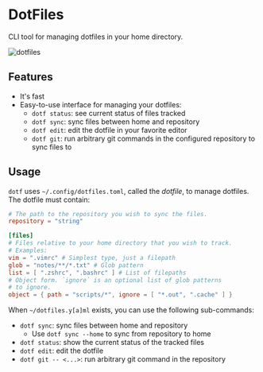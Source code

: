 # DotFiles

CLI tool for managing dotfiles in your home directory.

![dotfiles](https://user-images.githubusercontent.com/14161483/186741239-8e8f26d5-51f9-4ab5-a6d5-09a639334e74.png)

## Features

- It's fast
- Easy-to-use interface for managing your dotfiles:
  - `dotf status`: see current status of files tracked
  - `dotf sync`: sync files between home and repository
  - `dotf edit`: edit the dotfile in your favorite editor
  - `dotf git`: run arbitrary git commands in the configured repository to sync files to

## Usage

`dotf` uses `~/.config/dotfiles.toml`, called the _dotfile_, to manage dotfiles.
The dotfile must contain:

```toml
# The path to the repository you wish to sync the files.
repository = "string"

[files]
# Files relative to your home directory that you wish to track.
# Examples:
vim = ".vimrc" # Simplest type, just a filepath
glob = "notes/**/*.txt" # Glob pattern
list = [ ".zshrc", ".bashrc" ] # List of filepaths
# Object form. `ignore` is an optional list of glob patterns
# to ignore.
object = { path = "scripts/*", ignore = [ "*.out", ".cache" ] }
```

When `~/dotfiles.y[a]ml`  exists, you can use the following sub-commands:
- `dotf sync`: sync files between home and repository
  - Use `dotf sync --home` to sync from repository to home
- `dotf status`: show the current status of the tracked files
- `dotf edit`: edit the dotfile
- `dotf git -- <...>`: run arbitrary git command in the repository
